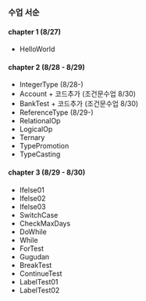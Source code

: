 ### 수업 서순
#### chapter 1 (8/27)
* HelloWorld
#### chapter 2 (8/28 - 8/29)
* IntegerType (8/28-)
* Account + 코드추가 (조건문수업 8/30)
* BankTest + 코드추가 (조건문수업 8/30)
* ReferenceType (8/29-)
* RelationalOp
* LogicalOp
* Ternary
* TypePromotion
* TypeCasting
 #### chapter 3 (8/29 - 8/30)
* Ifelse01
* Ifelse02
* Ifelse03
* SwitchCase
* CheckMaxDays
* DoWhile
* While
* ForTest
* Gugudan
* BreakTest
* ContinueTest
* LabelTest01
* LabelTest02
